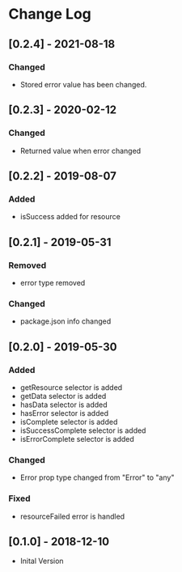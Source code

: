 # Change Log

## [0.2.4] - 2021-08-18

### Changed

- Stored error value has been changed.

## [0.2.3] - 2020-02-12

### Changed

- Returned value when error changed

## [0.2.2] - 2019-08-07

### Added

- isSuccess added for resource

## [0.2.1] - 2019-05-31

### Removed

- error type removed

### Changed

- package.json info changed

## [0.2.0] - 2019-05-30

### Added

- getResource selector is added
- getData selector is added
- hasData selector is added
- hasError selector is added
- isComplete selector is added
- isSuccessComplete selector is added
- isErrorComplete selector is added

### Changed

- Error prop type changed from "Error" to "any"

### Fixed

- resourceFailed error is handled

## [0.1.0] - 2018-12-10

- Inital Version
